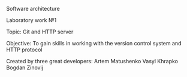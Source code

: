 Software architecture

Laboratory work №1

Topic: Git and HTTP server

Objective: To gain skills in working with the version control system and HTTP protocol

Created by three great developers:
Artem Matushenko
Vasyl Khrapko
Bogdan Zinovij
